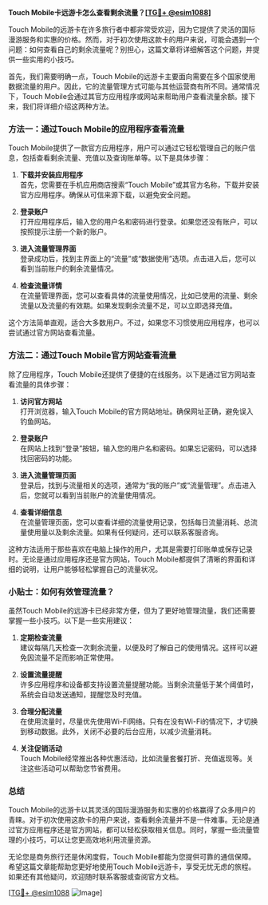 **Touch Mobile卡远游卡怎么查看剩余流量？[[TG💪+ @esim1088](https://t.me/s/esim1088)]**

Touch Mobile的远游卡在许多旅行者中都非常受欢迎，因为它提供了灵活的国际漫游服务和实惠的价格。然而，对于初次使用这款卡的用户来说，可能会遇到一个问题：如何查看自己的剩余流量呢？别担心，这篇文章将详细解答这个问题，并提供一些实用的小技巧。

首先，我们需要明确一点，Touch Mobile的远游卡主要面向需要在多个国家使用数据流量的用户。因此，它的流量管理方式可能与其他运营商有所不同。通常情况下，Touch Mobile会通过其官方应用程序或网站来帮助用户查看流量余额。接下来，我们将详细介绍这两种方法。

### 方法一：通过Touch Mobile的应用程序查看流量

Touch Mobile提供了一款官方应用程序，用户可以通过它轻松管理自己的账户信息，包括查看剩余流量、充值以及查询账单等。以下是具体步骤：

1. **下载并安装应用程序**  
   首先，您需要在手机应用商店搜索“Touch Mobile”或其官方名称，下载并安装官方应用程序。确保从可信来源下载，以避免安全问题。

2. **登录账户**  
   打开应用程序后，输入您的用户名和密码进行登录。如果您还没有账户，可以按照提示注册一个新的账户。

3. **进入流量管理界面**  
   登录成功后，找到主界面上的“流量”或“数据使用”选项。点击进入后，您可以看到当前账户的剩余流量情况。

4. **检查流量详情**  
   在流量管理界面，您可以查看具体的流量使用情况，比如已使用的流量、剩余流量以及流量的有效期。如果发现剩余流量不足，可以立即选择充值。

这个方法简单直观，适合大多数用户。不过，如果您不习惯使用应用程序，也可以尝试通过官方网站查看流量。

### 方法二：通过Touch Mobile官方网站查看流量

除了应用程序，Touch Mobile还提供了便捷的在线服务。以下是通过官方网站查看流量的具体步骤：

1. **访问官方网站**  
   打开浏览器，输入Touch Mobile的官方网站地址。确保网址正确，避免误入钓鱼网站。

2. **登录账户**  
   在网站上找到“登录”按钮，输入您的用户名和密码。如果忘记密码，可以选择找回密码的功能。

3. **进入流量管理页面**  
   登录后，找到与流量相关的选项，通常为“我的账户”或“流量管理”。点击进入后，您就可以看到当前账户的流量使用情况。

4. **查看详细信息**  
   在流量管理页面，您可以查看详细的流量使用记录，包括每日流量消耗、总流量使用量以及剩余流量。如果有任何疑问，还可以联系客服咨询。

这种方法适用于那些喜欢在电脑上操作的用户，尤其是需要打印账单或保存记录时。无论是通过应用程序还是官方网站，Touch Mobile都提供了清晰的界面和详细的说明，让用户能够轻松掌握自己的流量状况。

### 小贴士：如何有效管理流量？

虽然Touch Mobile的远游卡已经非常方便，但为了更好地管理流量，我们还需要掌握一些小技巧。以下是一些实用建议：

1. **定期检查流量**  
   建议每隔几天检查一次剩余流量，以便及时了解自己的使用情况。这样可以避免因流量不足而影响正常使用。

2. **设置流量提醒**  
   许多应用程序和设备都支持设置流量提醒功能。当剩余流量低于某个阈值时，系统会自动发送通知，提醒您及时充值。

3. **合理分配流量**  
   在使用流量时，尽量优先使用Wi-Fi网络。只有在没有Wi-Fi的情况下，才切换到移动数据。此外，关闭不必要的后台应用，以减少流量消耗。

4. **关注促销活动**  
   Touch Mobile经常推出各种优惠活动，比如流量套餐打折、充值返现等。关注这些活动可以帮助您节省费用。

### 总结

Touch Mobile的远游卡以其灵活的国际漫游服务和实惠的价格赢得了众多用户的青睐。对于初次使用这款卡的用户来说，查看剩余流量并不是一件难事。无论是通过官方应用程序还是官方网站，都可以轻松获取相关信息。同时，掌握一些流量管理的小技巧，可以让您更高效地利用流量资源。

无论您是商务旅行还是休闲度假，Touch Mobile都能为您提供可靠的通信保障。希望这篇文章能帮助您更好地使用Touch Mobile远游卡，享受无忧无虑的旅程。如果还有其他疑问，欢迎随时联系客服或查阅官方文档。

[[TG💪+ @esim1088](https://t.me/s/esim1088) ![Image](https://i.postimg.cc/4NQfJmqS/Snipaste-2025-05-13-00-14-12.png)]